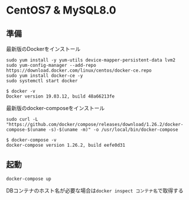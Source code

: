 # CentOS7 & MySQL8.0
## 準備
最新版のDockerをインストール
```
sudo yum install -y yum-utils device-mapper-persistent-data lvm2
sudo yum-config-manager --add-repo https://download.docker.com/linux/centos/docker-ce.repo
sudo yum install docker-ce -y
sudo systemctl start docker
```
```
$ docker -v
Docker version 19.03.12, build 48a66213fe
```
最新版のdocker-composeをインストール
```
sudo curl -L "https://github.com/docker/compose/releases/download/1.26.2/docker-compose-$(uname -s)-$(uname -m)" -o /usr/local/bin/docker-compose
```
```
$ docker-compose -v
docker-compose version 1.26.2, build eefe0d31
```
## 起動
```
docker-compose up
```
DBコンテナのホスト名が必要な場合は`docker inspect コンテナ名`で取得する
